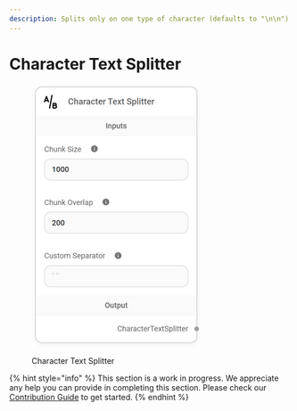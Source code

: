 ```yaml
---
description: Splits only on one type of character (defaults to "\n\n").
---
```


# Character Text Splitter

<figure><img src="../../../.gitbook/assets/image (150).png" alt="" width="305"><figcaption><p>Character Text Splitter</p></figcaption></figure>

{% hint style="info" %}
This section is a work in progress. We appreciate any help you can provide in completing this section. Please check our [Contribution Guide](broken-reference) to get started.
{% endhint %}
